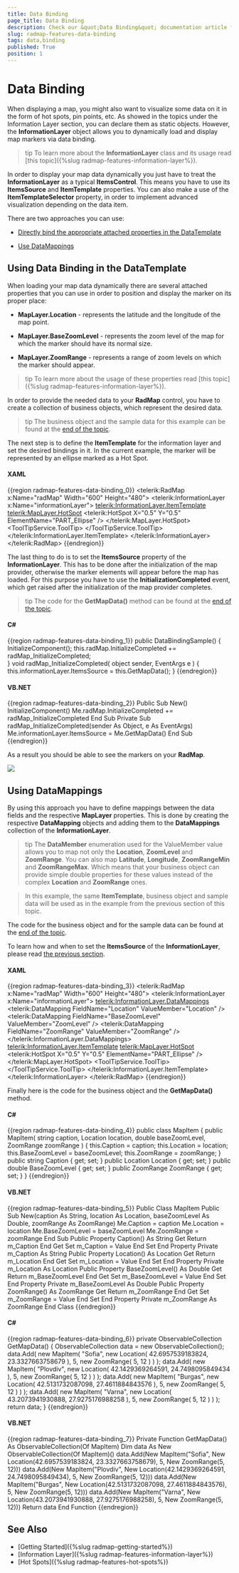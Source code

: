 ```yaml
---
title: Data Binding
page_title: Data Binding
description: Check our &quot;Data Binding&quot; documentation article for the RadMap WPF control.
slug: radmap-features-data-binding
tags: data,binding
published: True
position: 1
---
```


# Data Binding

When displaying a map, you might also want to visualize some data on it in the form of hot spots, pin points, etc. As showed in the topics under the Information Layer section, you can declare them as static objects. However, the __InformationLayer__ object allows you to dynamically load and display map markers via data binding.

>tip To learn more about the __InformationLayer__ class and its usage read [this topic]({%slug radmap-features-information-layer%}).

In order to display your map data dynamically you just have to treat the __InformationLayer__ as a typical __ItemsControl__. This means you have to use its __ItemsSource__ and __ItemTemplate__ properties. You can also make a use of the __ItemTemplateSelector__ property, in order to implement advanced visualization depending on the data item.

There are two approaches you can use:

* [Directly bind the appropriate attached properties in the DataTemplate](#using-data-binding-in-the-datatemplate)

* [Use DataMappings](#using-datamappings)

## Using Data Binding in the DataTemplate

When loading your map data dynamically there are several attached properties that you can use in order to position and display the marker on its proper place:

* __MapLayer.Location__ - represents the latitude and the longitude of the map point.

* __MapLayer.BaseZoomLevel__ - represents the zoom level of the map for which the marker should have its normal size.

* __MapLayer.ZoomRange__ - represents a range of zoom levels on which the marker should appear.

>tip To learn more about the usage of these properties read [this topic]({%slug radmap-features-information-layer%}).

In order to provide the needed data to your __RadMap__ control, you have to create a collection of business objects, which represent the desired data.

>tip The business object and the sample data for this example can be found at the [end of the topic](#sample_code).

The next step is to define the __ItemTemplate__ for the information layer and set the desired bindings in it. In the current example, the marker will be represented by an ellipse marked as a Hot Spot.

#### __XAML__
{{region radmap-features-data-binding_0}}
	<telerik:RadMap x:Name="radMap"
	                Width="600"
	                Height="480">
	    <telerik:InformationLayer x:Name="informationLayer">
	        <telerik:InformationLayer.ItemTemplate>
	            <DataTemplate>
	                <Grid telerik:MapLayer.BaseZoomLevel="{Binding BaseZoomLevel}"
	                        telerik:MapLayer.Location="{Binding Location}"
	                        telerik:MapLayer.ZoomRange="{Binding ZoomRange}">
	                    <telerik:MapLayer.HotSpot>
	                        <telerik:HotSpot X="0.5"
	                                            Y="0.5"
	                                            ElementName="PART_Ellipse" />
	                    </telerik:MapLayer.HotSpot>
	                    <Ellipse x:Name="PART_Ellipse"
	                                Width="20"
	                                Height="20"
	                                Stroke="Red"
	                                StrokeThickness="3"
	                                Fill="Transparent">
	                        <ToolTipService.ToolTip>
	                            <ToolTip Content="{Binding Caption}" />
	                        </ToolTipService.ToolTip>
	                    </Ellipse>
	                </Grid>
	            </DataTemplate>
	        </telerik:InformationLayer.ItemTemplate>
	    </telerik:InformationLayer>
	</telerik:RadMap>
{{endregion}}

The last thing to do is to set the __ItemsSource__ property of the __InformationLayer__. This has to be done after the initialization of the map provider, otherwise the marker elements will appear before the map has loaded. For this purpose you have to use the __InitializationCompleted__ event, which get raised after the initialization of the map provider completes.

>tip The code for the __GetMapData()__ method can be found at the [end of the topic](#sample_code).

#### __C#__
{{region radmap-features-data-binding_1}}
	public DataBindingSample()
	{
	    InitializeComponent();
	    this.radMap.InitializeCompleted += radMap_InitializeCompleted;            
	}
	void radMap_InitializeCompleted( object sender, EventArgs e )
	{
	    this.informationLayer.ItemsSource = this.GetMapData();
	}
{{endregion}}

#### __VB.NET__
{{region radmap-features-data-binding_2}}
	Public Sub New()
	 InitializeComponent()
	 Me.radMap.InitializeCompleted += radMap_InitializeCompleted
	End Sub
	Private Sub radMap_InitializeCompleted(sender As Object, e As EventArgs)
	 Me.informationLayer.ItemsSource = Me.GetMapData()
	End Sub
{{endregion}}

As a result you should be able to see the markers on your __RadMap__.

![](images/RadMap_Features_DataBinding_01.png)

## Using DataMappings

By using this approach you have to define mappings between the data fields and the respective __MapLayer__ properties. This is done by creating the respective __DataMapping__ objects and adding them to the __DataMappings__ collection of the __InformationLayer__.

>tip The __DataMember__ enumeration used for the ValueMember value allows you to map not only the __Location__, __ZoomLevel__ and __ZoomRange__. You can also map __Latitude__, __Longitude__, __ZoomRangeMin__ and __ZoomRangeMax__. Which means that your business object can provide simple double properties for these values instead of the complex __Location__ and __ZoomRange__ ones.

>In this example, the same __ItemTemplate__, business object and sample data will be used as in the example from the previous section of this topic. 

The code for the business object and for the sample data can be found at the [end of the topic](#sample_code).

To learn how and when to set the __ItemsSource__ of the __InformationLayer__, please read [the previous section](#using-data-binding-in-the-datatemplate).

#### __XAML__
{{region radmap-features-data-binding_3}}
	<telerik:RadMap x:Name="radMap"
	                Width="600"
	                Height="480">
	    <telerik:InformationLayer x:Name="informationLayer">
	        <telerik:InformationLayer.DataMappings>
	            <telerik:DataMapping FieldName="Location"
	                                    ValueMember="Location" />
	            <telerik:DataMapping FieldName="BaseZoomLevel"
	                                    ValueMember="ZoomLevel" />
	            <telerik:DataMapping FieldName="ZoomRange"
	                                    ValueMember="ZoomRange" />
	        </telerik:InformationLayer.DataMappings>
	        <telerik:InformationLayer.ItemTemplate>
	            <DataTemplate>
	                <Grid>
	                    <telerik:MapLayer.HotSpot>
	                        <telerik:HotSpot X="0.5"
	                                            Y="0.5"
	                                            ElementName="PART_Ellipse" />
	                    </telerik:MapLayer.HotSpot>
	                    <Ellipse x:Name="PART_Ellipse"
	                                Width="20"
	                                Height="20"
	                                Stroke="Red"
	                                StrokeThickness="3"
	                                Fill="Transparent">
	                        <ToolTipService.ToolTip>
	                            <ToolTip Content="{Binding Caption}" />
	                        </ToolTipService.ToolTip>
	                    </Ellipse>
	                </Grid>
	            </DataTemplate>
	        </telerik:InformationLayer.ItemTemplate>
	    </telerik:InformationLayer>
	</telerik:RadMap>
{{endregion}}

Finally here is the code for the business object and the __GetMapData()__ method.

#### __C#__
{{region radmap-features-data-binding_4}}
	public class MapItem
	{
	    public MapItem( string caption, Location location, double baseZoomLevel, ZoomRange zoomRange )
	    {
	        this.Caption = caption;
	        this.Location = location;
	        this.BaseZoomLevel = baseZoomLevel;
	        this.ZoomRange = zoomRange;
	    }
	    public string Caption
	    {
	        get;
	        set;
	    }
	    public Location Location
	    {
	        get;
	        set;
	    }
	    public double BaseZoomLevel
	    {
	        get;
	        set;
	    }
	    public ZoomRange ZoomRange
	    {
	        get;
	        set;
	    }
	}
{{endregion}}

#### __VB.NET__
{{region radmap-features-data-binding_5}}
	Public Class MapItem
	 Public Sub New(caption As String, location As Location, baseZoomLevel As Double, zoomRange As ZoomRange)
	  Me.Caption = caption
	  Me.Location = location
	  Me.BaseZoomLevel = baseZoomLevel
	  Me.ZoomRange = zoomRange
	 End Sub
	 Public Property Caption() As String
	  Get
	   Return m_Caption
	  End Get
	  Set
	   m_Caption = Value
	  End Set
	 End Property
	 Private m_Caption As String
	 Public Property Location() As Location
	  Get
	   Return m_Location
	  End Get
	  Set
	   m_Location = Value
	  End Set
	 End Property
	 Private m_Location As Location
	 Public Property BaseZoomLevel() As Double
	  Get
	   Return m_BaseZoomLevel
	  End Get
	  Set
	   m_BaseZoomLevel = Value
	  End Set
	 End Property
	 Private m_BaseZoomLevel As Double
	 Public Property ZoomRange() As ZoomRange
	  Get
	   Return m_ZoomRange
	  End Get
	  Set
	   m_ZoomRange = Value
	  End Set
	 End Property
	 Private m_ZoomRange As ZoomRange
	End Class
{{endregion}}

#### __C#__
{{region radmap-features-data-binding_6}}
	private ObservableCollection<MapItem> GetMapData()
	{
	    ObservableCollection<MapItem> data = new ObservableCollection<MapItem>();
	    data.Add( new MapItem( "Sofia", new Location( 42.6957539183824, 23.3327663758679 ), 5, new ZoomRange( 5, 12 ) ) );
	    data.Add( new MapItem( "Plovdiv", new Location( 42.1429369264591, 24.7498095849434 ), 5, new ZoomRange( 5, 12 ) ) );
	    data.Add( new MapItem( "Burgas", new Location( 42.5131732087098, 27.4611884843576 ), 5, new ZoomRange( 5, 12 ) ) );
	    data.Add( new MapItem( "Varna", new Location( 43.2073941930888, 27.9275176988258 ), 5, new ZoomRange( 5, 12 ) ) );
	    return data;
	}
{{endregion}}

#### __VB.NET__
{{region radmap-features-data-binding_7}}
	Private Function GetMapData() As ObservableCollection(Of MapItem)
	 Dim data As New ObservableCollection(Of MapItem)()
	 data.Add(New MapItem("Sofia", New Location(42.6957539183824, 23.3327663758679), 5, New ZoomRange(5, 12)))
	 data.Add(New MapItem("Plovdiv", New Location(42.1429369264591, 24.7498095849434), 5, New ZoomRange(5, 12)))
	 data.Add(New MapItem("Burgas", New Location(42.5131732087098, 27.4611884843576), 5, New ZoomRange(5, 12)))
	 data.Add(New MapItem("Varna", New Location(43.2073941930888, 27.9275176988258), 5, New ZoomRange(5, 12)))
	 Return data
	End Function
{{endregion}}

## See Also
 * [Getting Started]({%slug radmap-getting-started%})
 * [Information Layer]({%slug radmap-features-information-layer%})
 * [Hot Spots]({%slug radmap-features-hot-spots%})